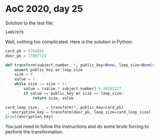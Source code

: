 # AoC 2020, day 25

Solution to the test file:

```
14897079
```

Well, nothing too complicated. Here is the solution in Python:

```python
card_pk = 5764801
door_pk = 17807724

def transform(subject_number, *, public_key=None, loop_size=None):
    assert public_key or loop_size
    size = 0
    value = 1
    while size := size + 1:
        value = (value * subject_number) % 20201227
        if value == public_key or size == loop_size:
            return size, value

card_loop_size, _ = transform(7, public_key=card_pk)
_, encryption_key = transform(door_pk, loop_size=card_loop_size)
print(encryption_key)
```

You just need to follow the instructions and do some brute forcing to perform the transformation.